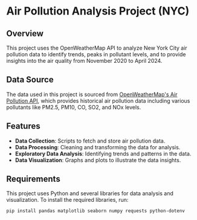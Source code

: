 # Air Pollution Analysis Project (NYC)

## Overview
This project uses the OpenWeatherMap API to analyze New York City air pollution data to identify trends, peaks in pollutant levels, and to provide insights into the air quality from November 2020 to April 2024. 

## Data Source
The data used in this project is sourced from [OpenWeatherMap's Air Pollution API](https://openweathermap.org/api/air-pollution), which provides historical air pollution data including various pollutants like PM2.5, PM10, CO, SO2, and NOx levels.

## Features
- **Data Collection**: Scripts to fetch and store air pollution data.
- **Data Processing**: Cleaning and transforming the data for analysis.
- **Exploratory Data Analysis**: Identifying trends and patterns in the data.
- **Data Visualization**: Graphs and plots to illustrate the data insights.

## Requirements
This project uses Python and several libraries for data analysis and visualization. To install the required libraries, run:

```bash
pip install pandas matplotlib seaborn numpy requests python-dotenv
```
